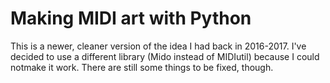 # Making MIDI art with Python

This is a newer, cleaner version of the idea I had back in 2016-2017. I've decided to use a different library (Mido instead of MIDIutil) because I could notmake it work. There are still some things to be fixed, though.